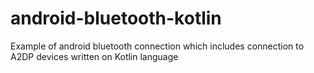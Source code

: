 # android-bluetooth-kotlin
Example of android bluetooth connection which includes connection to A2DP devices written on Kotlin language

